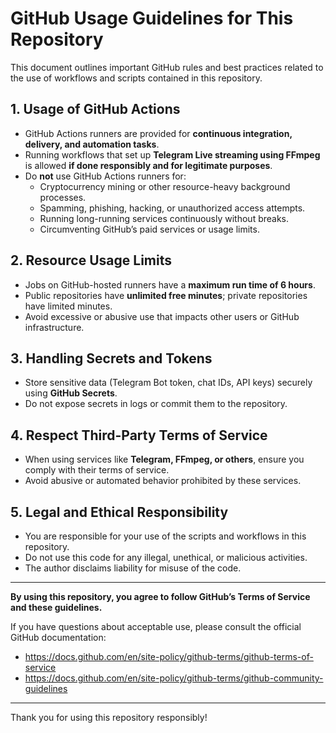 # GitHub Usage Guidelines for This Repository

This document outlines important GitHub rules and best practices related to the use of workflows and scripts contained in this repository.

## 1. Usage of GitHub Actions

- GitHub Actions runners are provided for **continuous integration, delivery, and automation tasks**.  
- Running workflows that set up **Telegram Live streaming using FFmpeg** is allowed **if done responsibly and for legitimate purposes**.  
- Do **not** use GitHub Actions runners for:  
  - Cryptocurrency mining or other resource-heavy background processes.  
  - Spamming, phishing, hacking, or unauthorized access attempts.  
  - Running long-running services continuously without breaks.  
  - Circumventing GitHub’s paid services or usage limits.  

## 2. Resource Usage Limits

- Jobs on GitHub-hosted runners have a **maximum run time of 6 hours**.  
- Public repositories have **unlimited free minutes**; private repositories have limited minutes.  
- Avoid excessive or abusive use that impacts other users or GitHub infrastructure.  

## 3. Handling Secrets and Tokens

- Store sensitive data (Telegram Bot token, chat IDs, API keys) securely using **GitHub Secrets**.  
- Do not expose secrets in logs or commit them to the repository.  

## 4. Respect Third-Party Terms of Service

- When using services like **Telegram, FFmpeg, or others**, ensure you comply with their terms of service.  
- Avoid abusive or automated behavior prohibited by these services.  

## 5. Legal and Ethical Responsibility

- You are responsible for your use of the scripts and workflows in this repository.  
- Do not use this code for any illegal, unethical, or malicious activities.  
- The author disclaims liability for misuse of the code.  

---

**By using this repository, you agree to follow GitHub’s Terms of Service and these guidelines.**

If you have questions about acceptable use, please consult the official GitHub documentation:  
- https://docs.github.com/en/site-policy/github-terms/github-terms-of-service  
- https://docs.github.com/en/site-policy/github-terms/github-community-guidelines  

---

Thank you for using this repository responsibly!
